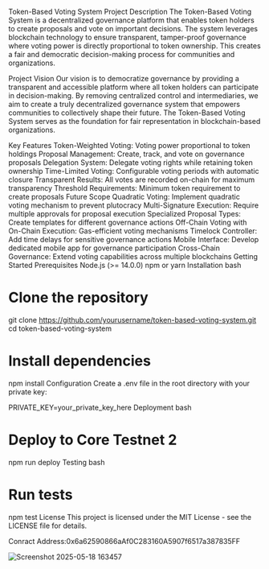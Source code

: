 Token-Based Voting System
Project Description
The Token-Based Voting System is a decentralized governance platform that enables token holders to create proposals and vote on important decisions. The system leverages blockchain technology to ensure transparent, tamper-proof governance where voting power is directly proportional to token ownership. This creates a fair and democratic decision-making process for communities and organizations.

Project Vision
Our vision is to democratize governance by providing a transparent and accessible platform where all token holders can participate in decision-making. By removing centralized control and intermediaries, we aim to create a truly decentralized governance system that empowers communities to collectively shape their future. The Token-Based Voting System serves as the foundation for fair representation in blockchain-based organizations.

Key Features
Token-Weighted Voting: Voting power proportional to token holdings
Proposal Management: Create, track, and vote on governance proposals
Delegation System: Delegate voting rights while retaining token ownership
Time-Limited Voting: Configurable voting periods with automatic closure
Transparent Results: All votes are recorded on-chain for maximum transparency
Threshold Requirements: Minimum token requirement to create proposals
Future Scope
Quadratic Voting: Implement quadratic voting mechanism to prevent plutocracy
Multi-Signature Execution: Require multiple approvals for proposal execution
Specialized Proposal Types: Create templates for different governance actions
Off-Chain Voting with On-Chain Execution: Gas-efficient voting mechanisms
Timelock Controller: Add time delays for sensitive governance actions
Mobile Interface: Develop dedicated mobile app for governance participation
Cross-Chain Governance: Extend voting capabilities across multiple blockchains
Getting Started
Prerequisites
Node.js (>= 14.0.0)
npm or yarn
Installation
bash
# Clone the repository
git clone https://github.com/yourusername/token-based-voting-system.git
cd token-based-voting-system

# Install dependencies
npm install
Configuration
Create a .env file in the root directory with your private key:

PRIVATE_KEY=your_private_key_here
Deployment
bash
# Deploy to Core Testnet 2
npm run deploy
Testing
bash
# Run tests
npm test
License
This project is licensed under the MIT License - see the LICENSE file for details.



Conract Address:0x6a62590866aAf0C283160A5907f6517a387835FF

![Screenshot 2025-05-18 163457](https://github.com/user-attachments/assets/b4ae2df4-6d55-49a2-a5bf-c68428fc172e)



